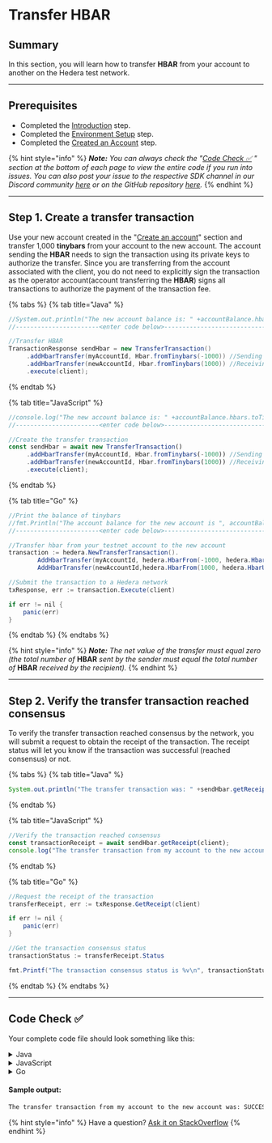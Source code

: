 # Transfer HBAR

## Summary

In this section, you will learn how to transfer **HBAR** from your account to another on the Hedera test network.

***

## Prerequisites <a href="#pre-requisites" id="pre-requisites"></a>

- Completed the [Introduction](introduction.md) step.
- Completed the [Environment Setup](environment-set-up.md) step.
- Completed the [Created an Account](create-an-account.md) step.

{% hint style="info" %}
_**Note:** You can always check the "_[_Code Check ✅_](transfer-hbar.md#code-check) _" section at the bottom of each page to view the entire code if you run into issues. You can also post your issue to the respective SDK channel in our Discord community_ [_here_](http://hedera.com/discord) _or on the GitHub repository_ [_here_](https://github.com/hashgraph/hedera-docs)_._
{% endhint %}

***

## Step 1. Create a transfer transaction

Use your new account created in the "[Create an account](create-an-account.md)" section and transfer 1,000 **tinybars** from your account to the new account. The account sending the **HBAR** needs to sign the transaction using its private keys to authorize the transfer. Since you are transferring from the account associated with the client, you do not need to explicitly sign the transaction as the operator account(account transferring the **HBAR**) signs all transactions to authorize the payment of the transaction fee.

{% tabs %}
{% tab title="Java" %}

```java
//System.out.println("The new account balance is: " +accountBalance.hbars);
//-----------------------<enter code below>--------------------------------------

//Transfer HBAR
TransactionResponse sendHbar = new TransferTransaction()
     .addHbarTransfer(myAccountId, Hbar.fromTinybars(-1000)) //Sending account
     .addHbarTransfer(newAccountId, Hbar.fromTinybars(1000)) //Receiving account
     .execute(client);
```

{% endtab %}

{% tab title="JavaScript" %}

```javascript
//console.log("The new account balance is: " +accountBalance.hbars.toTinybars() +" tinybar.");
//-----------------------<enter code below>--------------------------------------

//Create the transfer transaction
const sendHbar = await new TransferTransaction()
     .addHbarTransfer(myAccountId, Hbar.fromTinybars(-1000)) //Sending account
     .addHbarTransfer(newAccountId, Hbar.fromTinybars(1000)) //Receiving account
     .execute(client);
```

{% endtab %}

{% tab title="Go" %}

```java
//Print the balance of tinybars
//fmt.Println("The account balance for the new account is ", accountBalance.Hbars.AsTinybar())
//-----------------------<enter code below>--------------------------------------

//Transfer hbar from your testnet account to the new account
transaction := hedera.NewTransferTransaction().
        AddHbarTransfer(myAccountId, hedera.HbarFrom(-1000, hedera.HbarUnits.Tinybar)).
        AddHbarTransfer(newAccountId,hedera.HbarFrom(1000, hedera.HbarUnits.Tinybar))

//Submit the transaction to a Hedera network
txResponse, err := transaction.Execute(client)

if err != nil {
    panic(err)
}
```

{% endtab %}
{% endtabs %}

{% hint style="info" %}
_**Note:** The net value of the transfer must equal zero (the total number of_ **HBAR** _sent by the sender must equal the total number of_ **HBAR** _received by the recipient)._
{% endhint %}

***

## Step 2. Verify the transfer transaction reached consensus

To verify the transfer transaction reached consensus by the network, you will submit a request to obtain the receipt of the transaction. The receipt status will let you know if the transaction was successful (reached consensus) or not.

{% tabs %}
{% tab title="Java" %}

```java
System.out.println("The transfer transaction was: " +sendHbar.getReceipt(client).status);
```

{% endtab %}

{% tab title="JavaScript" %}

```javascript
//Verify the transaction reached consensus
const transactionReceipt = await sendHbar.getReceipt(client);
console.log("The transfer transaction from my account to the new account was: " + transactionReceipt.status.toString());
```

{% endtab %}

{% tab title="Go" %}

```java
//Request the receipt of the transaction
transferReceipt, err := txResponse.GetReceipt(client)

if err != nil {
    panic(err)
}

//Get the transaction consensus status
transactionStatus := transferReceipt.Status

fmt.Printf("The transaction consensus status is %v\n", transactionStatus)
```

{% endtab %}
{% endtabs %}

***

## Code Check ✅

Your complete code file should look something like this:

<details>

<summary>Java</summary>

{% code title="HederaExamples.java" %}

```java
import com.hedera.hashgraph.sdk.AccountId;
import com.hedera.hashgraph.sdk.HederaPreCheckStatusException;
import com.hedera.hashgraph.sdk.HederaReceiptStatusException;
import com.hedera.hashgraph.sdk.PrivateKey;
import com.hedera.hashgraph.sdk.Client;
import com.hedera.hashgraph.sdk.TransactionResponse;
import com.hedera.hashgraph.sdk.PublicKey;
import com.hedera.hashgraph.sdk.AccountCreateTransaction;
import com.hedera.hashgraph.sdk.Hbar;
import com.hedera.hashgraph.sdk.AccountBalanceQuery;
import com.hedera.hashgraph.sdk.AccountBalance;
import com.hedera.hashgraph.sdk.TransferTransaction;
import io.github.cdimascio.dotenv.Dotenv;

import java.util.concurrent.TimeoutException;

public class HederaExamples {

    public static void main(String[] args) throws TimeoutException, HederaPreCheckStatusException, HederaReceiptStatusException {

        //Grab your Hedera testnet account ID and private key
        AccountId myAccountId = AccountId.fromString(Dotenv.load().get("MY_ACCOUNT_ID"));
        PrivateKey myPrivateKey = PrivateKey.fromString(Dotenv.load().get("MY_PRIVATE_KEY"));
        
        // Create your connection to the Hedera network
        const client = Client.forTestnet();

        //Set your account as the client's operator
        client.setOperator(myAccountId, myPrivateKey);
  
        // Set default max transaction fee & max query payment
        client.setMaxTransactionFee(new Hbar(100));
        client.setMaxQueryPayment(new Hbar(50));

        // Generate a new key pair
        PrivateKey newAccountPrivateKey = PrivateKey.generateED25519();
        PublicKey newAccountPublicKey = newAccountPrivateKey.getPublicKey();

        //Create new account and assign the public key
        TransactionResponse newAccount = new AccountCreateTransaction()
                .setKey(newAccountPublicKey)
                .setInitialBalance( Hbar.fromTinybars(1000))
                .execute(client);

        // Get the new account ID
        AccountId newAccountId = newAccount.getReceipt(client).accountId;
        
        System.out.println("\nNew account ID: " +newAccountId);
        
        //Check the new account's balance
        AccountBalance accountBalance = new AccountBalanceQuery()
                .setAccountId(newAccountId)
                .execute(client);

        //Transfer HBAR
        TransactionResponse sendHbar = new TransferTransaction()
                .addHbarTransfer(myAccountId, Hbar.fromTinybars(-1000))
                .addHbarTransfer(newAccountId, Hbar.fromTinybars(1000))
                .execute(client);

        System.out.println("The transfer transaction was: " +sendHbar.getReceipt(client).status);

    }
}
```

{% endcode %}

</details>

<details>

<summary>JavaScript</summary>

{% code title="index.js" %}

```javascript
const {
  Client,
  PrivateKey,
  AccountCreateTransaction,
  AccountBalanceQuery,
  Hbar,
  TransferTransaction,
} = require("@hashgraph/sdk");
require("dotenv").config();

async function environmentSetup() {
  // Grab your Hedera testnet account ID and private key from your .env file
  const myAccountId = process.env.MY_ACCOUNT_ID;
  const myPrivateKey = process.env.MY_PRIVATE_KEY;

  // If we weren't able to grab it, we should throw a new error
  if (myAccountId == null || myPrivateKey == null) {
    throw new Error(
      "Environment variables myAccountId and myPrivateKey must be present"
    );
  }

  // Create your connection to the Hedera network
  const client = Client.forTestnet();

  //Set your account as the client's operator
  client.setOperator(myAccountId, myPrivateKey);

  // Set default max transaction fee & max query payment
  client.setMaxTransactionFee(new Hbar(100));
  client.setMaxQueryPayment(new Hbar(50));

  // Create new keys
  const newAccountPrivateKey = PrivateKey.generateED25519();
  const newAccountPublicKey = newAccountPrivateKey.publicKey;

  // Create a new account with 1,000 tinybar starting balance
  const newAccountTransactionResponse = await new AccountCreateTransaction()
    .setKey(newAccountPublicKey)
    .setInitialBalance(Hbar.fromTinybars(1000))
    .execute(client);

  // Get the new account ID
  const getReceipt = await newAccountTransactionResponse.getReceipt(client);
  const newAccountId = getReceipt.accountId;

  console.log("\nNew account ID: " + newAccountId);

  // Verify the account balance
  const accountBalance = await new AccountBalanceQuery()
    .setAccountId(newAccountId)
    .execute(client);

  console.log(
    "\nNew account balance is: " +
      accountBalance.hbars.toTinybars() +
      " tinybars."
  );

  // Create the transfer transaction
  const sendHbar = await new TransferTransaction()
    .addHbarTransfer(myAccountId, Hbar.fromTinybars(-1000))
    .addHbarTransfer(newAccountId, Hbar.fromTinybars(1000))
    .execute(client);

  // Verify the transaction reached consensus
  const transactionReceipt = await sendHbar.getReceipt(client);
  console.log(
    "\nThe transfer transaction from my account to the new account was: " +
      transactionReceipt.status.toString()
  );
}
environmentSetup();
```

{% endcode %}

</details>

<details>

<summary>Go</summary>

```go
package main

import (
	"fmt"
	"os"

	"github.com/hashgraph/hedera-sdk-go/v2"
	"github.com/joho/godotenv"
)

func main() {

	//Loads the .env file and throws an error if it cannot load the variables from that file correctly
	err := godotenv.Load(".env")
	if err != nil {
		panic(fmt.Errorf("Unable to load environment variables from .env file. Error:\n%v\n", err))
	}

	//Grab your testnet account ID and private key from the .env file
	myAccountId, err := hedera.AccountIDFromString(os.Getenv("MY_ACCOUNT_ID"))
	if err != nil {
		panic(err)
	}

	myPrivateKey, err := hedera.PrivateKeyFromString(os.Getenv("MY_PRIVATE_KEY"))
	if err != nil {
		panic(err)
	}

	//Create your testnet client
	client := hedera.ClientForTestnet()
	client.SetOperator(myAccountId, myPrivateKey)

	// Set default max transaction fee & max query payment
	client.SetDefaultMaxTransactionFee(hedera.HbarFrom(100, hedera.HbarUnits.Hbar))
	client.SetDefaultMaxQueryPayment(hedera.HbarFrom(50, hedera.HbarUnits.Hbar))

	//Generate new keys for the account you will create
	newAccountPrivateKey, err := hedera.PrivateKeyGenerateEd25519()
	if err != nil {
		panic(err)
	}

	newAccountPublicKey := newAccountPrivateKey.PublicKey()

	//Create new account and assign the public key
	newAccount, err := hedera.NewAccountCreateTransaction().
		SetKey(newAccountPublicKey).
		SetInitialBalance(hedera.HbarFrom(1000, hedera.HbarUnits.Tinybar)).
		Execute(client)

	//Request the receipt of the transaction
	receipt, err := newAccount.GetReceipt(client)
	if err != nil {
		panic(err)
	}

	//Get the new account ID from the receipt
	newAccountId := *receipt.AccountID

	//Print the new account ID to the console
	fmt.Printf("The new account ID is %v\n", newAccountId)

	//Create the account balance query
	query := hedera.NewAccountBalanceQuery().
		SetAccountID(newAccountId)

	//Sign with client operator private key and submit the query to a Hedera network
	accountBalance, err := query.Execute(client)
	if err != nil {
		panic(err)
	}

	//Print the balance of tinybars
	fmt.Println("The account balance for the new account is", accountBalance.Hbars.AsTinybar())

	//Transfer hbar from your testnet account to the new account
	transaction := hedera.NewTransferTransaction().
		AddHbarTransfer(myAccountId, hedera.HbarFrom(-1000, hedera.HbarUnits.Tinybar)).
		AddHbarTransfer(newAccountId, hedera.HbarFrom(1000, hedera.HbarUnits.Tinybar))

	//Submit the transaction to a Hedera network
	txResponse, err := transaction.Execute(client)

	if err != nil {
		panic(err)
	}

	//Request the receipt of the transaction
	transferReceipt, err := txResponse.GetReceipt(client)

	if err != nil {
		panic(err)
	}

	//Get the transaction consensus status
	transactionStatus := transferReceipt.Status

	fmt.Printf("The transaction consensus status is %v\n", transactionStatus)
}
```

</details>

#### Sample output:

```bash
The transfer transaction from my account to the new account was: SUCCESS
```

{% hint style="info" %}
Have a question? [Ask it on StackOverflow](https://stackoverflow.com/questions/tagged/hedera-hashgraph)
{% endhint %}
